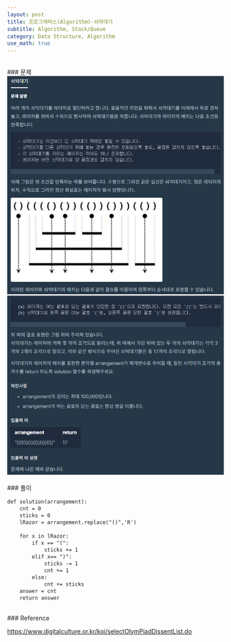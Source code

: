 ```yaml
---
layout: post
title: 프로그래머스(Algorithm)-쇠막대기
subtitle: Algorithm, Stack/Queue
category: Data Structure, Algorithm
use_math: true
---
```


<br>
### 문제

<center><img src = '/post_img/200404/image9.png' width="600"/></center>
<center><img src = '/post_img/200404/image10.png' width="600"/></center>

<br>
### 풀이

```
def solution(arrangement):
    cnt = 0
    sticks = 0
    lRazor = arrangement.replace("()",'R')

    for x in lRazor:
        if x == "(":
            sticks += 1
        elif x== ")":
            sticks -= 1
            cnt += 1
        else:
            cnt += sticks
    answer = cnt
    return answer
```

<br>
### Reference

https://www.digitalculture.or.kr/koi/selectOlymPiadDissentList.do
